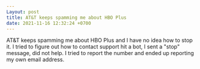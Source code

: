 ```yaml
---
Layout: post
title: AT&T keeps spamming me about HBO Plus
date: 2021-11-16 12:32:24 +0700
---
```

AT&T keeps spamming me about HBO Plus and I have no idea how to stop it. I tried to figure out how to contact support hit a bot, I sent a "stop" message, did not help. I tried to report the number and ended up reporting my own email address.